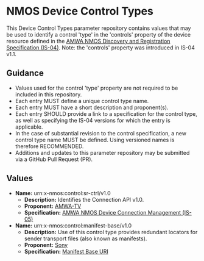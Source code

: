 # NMOS Device Control Types

This Device Control Types parameter repository contains values that may be used to identify a control 'type' in the 'controls' property of the device resource defined in the [AMWA NMOS Discovery and Registration Specification (IS-04)](https://github.com/AMWA-TV/nmos-discovery-registration). Note: the 'controls' property was introduced in IS-04 v1.1.

## Guidance

- Values used for the control 'type' property are not required to be included in this repository.
- Each entry MUST define a unique control type name.
- Each entry MUST have a short description and proponent(s).
- Each entry SHOULD provide a link to a specification for the control type, as well as specifying the IS-04 versions for which the entry is applicable.
- In the case of substantial revision to the control specification, a new control type name MUST be defined. Using versioned names is therefore RECOMMENDED.
- Additions and updates to this parameter repository may be submitted via a GitHub Pull Request (PR).

## Values

- **Name:** urn:x-nmos:control:sr-ctrl/v1.0
  - **Description:** Identifies the Connection API v1.0.
  - **Proponent:** [AMWA-TV](https://github.com/AMWA-TV)
  - **Specification:** [AMWA NMOS Device Connection Management (IS-05)](https://github.com/AMWA-TV/nmos-device-connection-management)
- **Name:** urn:x-nmos:control:manifest-base/v1.0
  - **Description:** Use of this control type provides redundant locators for sender transport files (also known as manifests).
  - **Proponent:** [Sony](https://github.com/sony)
  - **Specification:** [Manifest Base URI](manifest-base.md)
